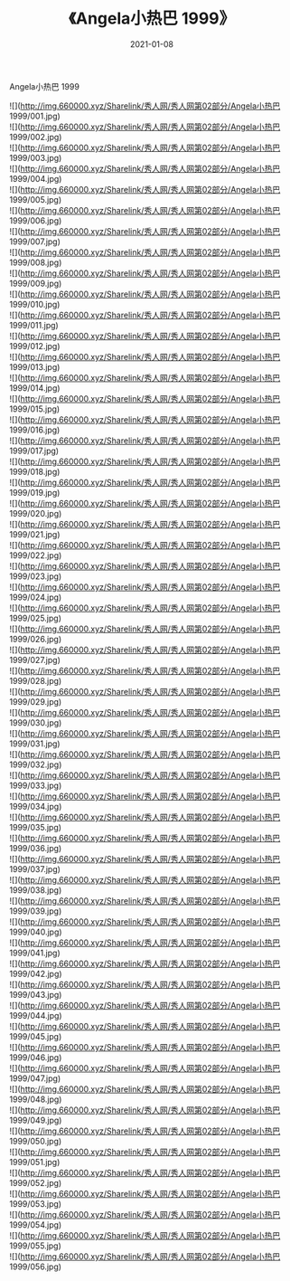 ﻿---
layout: post
title:  《Angela小热巴 1999》
date:   2021-01-08
img: http://img.660000.xyz/Sharelink/秀人网/秀人网第02部分/Angela小热巴 1999/000.jpg
categories: [美女, 清纯, 唯美]
---

Angela小热巴 1999

  ![](http://img.660000.xyz/Sharelink/秀人网/秀人网第02部分/Angela小热巴 1999/001.jpg) <br> ![](http://img.660000.xyz/Sharelink/秀人网/秀人网第02部分/Angela小热巴 1999/002.jpg) <br> ![](http://img.660000.xyz/Sharelink/秀人网/秀人网第02部分/Angela小热巴 1999/003.jpg) <br> ![](http://img.660000.xyz/Sharelink/秀人网/秀人网第02部分/Angela小热巴 1999/004.jpg) <br> ![](http://img.660000.xyz/Sharelink/秀人网/秀人网第02部分/Angela小热巴 1999/005.jpg) <br> ![](http://img.660000.xyz/Sharelink/秀人网/秀人网第02部分/Angela小热巴 1999/006.jpg) <br> ![](http://img.660000.xyz/Sharelink/秀人网/秀人网第02部分/Angela小热巴 1999/007.jpg) <br> ![](http://img.660000.xyz/Sharelink/秀人网/秀人网第02部分/Angela小热巴 1999/008.jpg) <br> ![](http://img.660000.xyz/Sharelink/秀人网/秀人网第02部分/Angela小热巴 1999/009.jpg) <br> ![](http://img.660000.xyz/Sharelink/秀人网/秀人网第02部分/Angela小热巴 1999/010.jpg) <br> ![](http://img.660000.xyz/Sharelink/秀人网/秀人网第02部分/Angela小热巴 1999/011.jpg) <br> ![](http://img.660000.xyz/Sharelink/秀人网/秀人网第02部分/Angela小热巴 1999/012.jpg) <br> ![](http://img.660000.xyz/Sharelink/秀人网/秀人网第02部分/Angela小热巴 1999/013.jpg) <br> ![](http://img.660000.xyz/Sharelink/秀人网/秀人网第02部分/Angela小热巴 1999/014.jpg) <br> ![](http://img.660000.xyz/Sharelink/秀人网/秀人网第02部分/Angela小热巴 1999/015.jpg) <br> ![](http://img.660000.xyz/Sharelink/秀人网/秀人网第02部分/Angela小热巴 1999/016.jpg) <br> ![](http://img.660000.xyz/Sharelink/秀人网/秀人网第02部分/Angela小热巴 1999/017.jpg) <br> ![](http://img.660000.xyz/Sharelink/秀人网/秀人网第02部分/Angela小热巴 1999/018.jpg) <br> ![](http://img.660000.xyz/Sharelink/秀人网/秀人网第02部分/Angela小热巴 1999/019.jpg) <br> ![](http://img.660000.xyz/Sharelink/秀人网/秀人网第02部分/Angela小热巴 1999/020.jpg) <br> ![](http://img.660000.xyz/Sharelink/秀人网/秀人网第02部分/Angela小热巴 1999/021.jpg) <br> ![](http://img.660000.xyz/Sharelink/秀人网/秀人网第02部分/Angela小热巴 1999/022.jpg) <br> ![](http://img.660000.xyz/Sharelink/秀人网/秀人网第02部分/Angela小热巴 1999/023.jpg) <br> ![](http://img.660000.xyz/Sharelink/秀人网/秀人网第02部分/Angela小热巴 1999/024.jpg) <br> ![](http://img.660000.xyz/Sharelink/秀人网/秀人网第02部分/Angela小热巴 1999/025.jpg) <br> ![](http://img.660000.xyz/Sharelink/秀人网/秀人网第02部分/Angela小热巴 1999/026.jpg) <br> ![](http://img.660000.xyz/Sharelink/秀人网/秀人网第02部分/Angela小热巴 1999/027.jpg) <br> ![](http://img.660000.xyz/Sharelink/秀人网/秀人网第02部分/Angela小热巴 1999/028.jpg) <br> ![](http://img.660000.xyz/Sharelink/秀人网/秀人网第02部分/Angela小热巴 1999/029.jpg) <br> ![](http://img.660000.xyz/Sharelink/秀人网/秀人网第02部分/Angela小热巴 1999/030.jpg) <br> ![](http://img.660000.xyz/Sharelink/秀人网/秀人网第02部分/Angela小热巴 1999/031.jpg) <br> ![](http://img.660000.xyz/Sharelink/秀人网/秀人网第02部分/Angela小热巴 1999/032.jpg) <br> ![](http://img.660000.xyz/Sharelink/秀人网/秀人网第02部分/Angela小热巴 1999/033.jpg) <br> ![](http://img.660000.xyz/Sharelink/秀人网/秀人网第02部分/Angela小热巴 1999/034.jpg) <br> ![](http://img.660000.xyz/Sharelink/秀人网/秀人网第02部分/Angela小热巴 1999/035.jpg) <br> ![](http://img.660000.xyz/Sharelink/秀人网/秀人网第02部分/Angela小热巴 1999/036.jpg) <br> ![](http://img.660000.xyz/Sharelink/秀人网/秀人网第02部分/Angela小热巴 1999/037.jpg) <br> ![](http://img.660000.xyz/Sharelink/秀人网/秀人网第02部分/Angela小热巴 1999/038.jpg) <br> ![](http://img.660000.xyz/Sharelink/秀人网/秀人网第02部分/Angela小热巴 1999/039.jpg) <br> ![](http://img.660000.xyz/Sharelink/秀人网/秀人网第02部分/Angela小热巴 1999/040.jpg) <br> ![](http://img.660000.xyz/Sharelink/秀人网/秀人网第02部分/Angela小热巴 1999/041.jpg) <br> ![](http://img.660000.xyz/Sharelink/秀人网/秀人网第02部分/Angela小热巴 1999/042.jpg) <br> ![](http://img.660000.xyz/Sharelink/秀人网/秀人网第02部分/Angela小热巴 1999/043.jpg) <br> ![](http://img.660000.xyz/Sharelink/秀人网/秀人网第02部分/Angela小热巴 1999/044.jpg) <br> ![](http://img.660000.xyz/Sharelink/秀人网/秀人网第02部分/Angela小热巴 1999/045.jpg) <br> ![](http://img.660000.xyz/Sharelink/秀人网/秀人网第02部分/Angela小热巴 1999/046.jpg) <br> ![](http://img.660000.xyz/Sharelink/秀人网/秀人网第02部分/Angela小热巴 1999/047.jpg) <br> ![](http://img.660000.xyz/Sharelink/秀人网/秀人网第02部分/Angela小热巴 1999/048.jpg) <br> ![](http://img.660000.xyz/Sharelink/秀人网/秀人网第02部分/Angela小热巴 1999/049.jpg) <br> ![](http://img.660000.xyz/Sharelink/秀人网/秀人网第02部分/Angela小热巴 1999/050.jpg) <br> ![](http://img.660000.xyz/Sharelink/秀人网/秀人网第02部分/Angela小热巴 1999/051.jpg) <br> ![](http://img.660000.xyz/Sharelink/秀人网/秀人网第02部分/Angela小热巴 1999/052.jpg) <br> ![](http://img.660000.xyz/Sharelink/秀人网/秀人网第02部分/Angela小热巴 1999/053.jpg) <br> ![](http://img.660000.xyz/Sharelink/秀人网/秀人网第02部分/Angela小热巴 1999/054.jpg) <br> ![](http://img.660000.xyz/Sharelink/秀人网/秀人网第02部分/Angela小热巴 1999/055.jpg) <br> ![](http://img.660000.xyz/Sharelink/秀人网/秀人网第02部分/Angela小热巴 1999/056.jpg) <br>